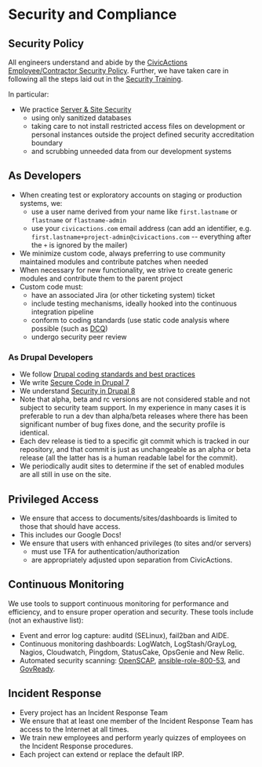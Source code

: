 # Security and Compliance

## Security Policy

All engineers understand and abide by the [CivicActions Employee/Contractor Security Policy](../03-policies/security.md). Further, we have taken care in following all the steps laid out in the [Security Training](../01-welcome-to-civicactions/training/security-training.md).

In particular:

* We practice [Server & Site Security](../03-policies/security.md#server--site-security)
    * using only sanitized databases
    * taking care to not install restricted access files on development or personal instances outside the project defined security accreditation boundary
    * and scrubbing unneeded data from our development systems

## As Developers

* When creating test or exploratory accounts on staging or production systems, we:
    * use a user name derived from your name like `first.lastname` or `flastname` or `flastname-admin`
    * use your `civicactions.com` email address (can add an identifier, e.g. `first.lastname+project-admin@civicactions.com` -- everything after the `+` is ignored by the mailer)
* We minimize custom code, always preferring to use community maintained modules and contribute patches when needed
* When necessary for new functionality, we strive to create generic modules and contribute them to the parent project
* Custom code must:
    * have an associated Jira (or other ticketing system) ticket
    * include testing mechanisms, ideally hooked into the continuous integration pipeline
    * conform to coding standards (use static code analysis where possible (such as [DCQ](https://www.drupal.org/project/dcq))
    * undergo security peer review

### As Drupal Developers

* We follow [Drupal coding standards and best practices](https://www.drupal.org/developing/best-practices)
* We write [Secure Code in Drupal 7](https://www.drupal.org/docs/7/security/writing-secure-code)
* We understand [Security in Drupal 8](https://www.drupal.org/docs/8/security)
* Note that alpha, beta and rc versions are not considered stable and not subject to security team support. In my experience in many cases it is preferable to run a dev than alpha/beta releases where there has been significant number of bug fixes done, and the security profile is identical.
* Each dev release is tied to a specific git commit which is tracked in our repository, and that commit is just as unchangeable as an alpha or beta release (all the latter has is a human readable label for the commit).
* We periodically audit sites to determine if the set of enabled modules are all still in use on the site.

## Privileged Access

* We ensure that access to documents/sites/dashboards is limited to those that should have access.
* This includes our Google Docs!
* We ensure that users with enhanced privileges (to sites and/or servers)
   * must use TFA for authentication/authorization
   * are appropriately adjusted upon separation from CivicActions.

## Continuous Monitoring

We use tools to support continuous monitoring for performance and efficiency, and to ensure proper operation and security. These tools include (not an exhaustive list):

* Event and error log capture: auditd (SELinux), fail2ban and AIDE.
* Continuous monitoring dashboards: LogWatch, LogStash/GrayLog, Nagios, Cloudwatch, Pingdom, StatusCake, OpsGenie and New Relic.
* Automated security scanning: [OpenSCAP](http://www.open-scap.org/), [ansible-role-800-53](https://github.com/RedHatGov/ansible-role-800-53), and [GovReady](https://github.com/GovReady).

## Incident Response

* Every project has an Incident Response Team
* We ensure that at least one member of the Incident Response Team has access to the Internet at all times.
* We train new employees and perform yearly quizzes of employees on the Incident Response procedures.
* Each project can extend or replace the default IRP.

